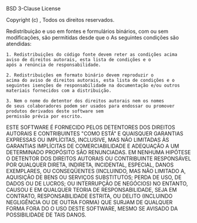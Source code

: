 BSD 3-Clause License

Copyright (c) <ano>, <nome do autor> Todos os direitos reservados.

Redistribuição e uso em fontes e formulários binários, com ou 
    sem modificações, são permitidas desde que o 
    As seguintes condições são atendidas:

    1. Redistribuições do código fonte devem reter as condições acima
    aviso de direitos autorais, esta lista de condições e o 
    após a renúncia de responsabilidade.

    2. Redistribuições em formato binário devem reproduzir o 
    acima do aviso de direitos autorais, esta lista de condições e o
    seguintes isenções de responsabilidade na documentação e/ou outros 
    materiais fornecidos com a distribuição.

    3. Nem o nome do detentor dos direitos autorais nem os nomes
    de seus colaboradores podem ser usados para endossar ou promover 
    produtos derivados deste software sem 
    permissão prévia por escrito.

ESTE SOFTWARE É FORNECIDO PELOS DETENTORES DOS DIREITOS AUTORAIS E CONTRIBUINTES
    "COMO ESTÁ" E QUAISQUER GARANTIAS EXPRESSAS OU IMPLÍCITAS, INCLUSIVE,
    MAS NÃO LIMITADAS ÀS GARANTIAS IMPLÍCITAS DE COMERCIABILIDADE
    E ADEQUAÇÃO A UM DETERMINADO PROPÓSITO SÃO RENUNCIADAS.
    EM NENHUMA HIPÓTESE O DETENTOR DOS DIREITOS AUTORAIS OU CONTRIBUINTE
    RESPONSÁVEL POR QUALQUER DIRETA, INDIRETA, INCIDENTAL, ESPECIAL, 
    DANOS EXEMPLARES, OU CONSEQÜENTES (INCLUINDO,
    MAS NÃO LIMITADO A, AQUISIÇÃO DE BENS OU SERVIÇOS SUBSTITUTOS;
    PERDA DE USO, DE DADOS OU DE LUCROS; OU INTERRUPÇÃO DE NEGÓCIOS) 
    NO ENTANTO, CAUSOU E EM QUALQUER TEORIA DE RESPONSABILIDADE,
    SEJA EM CONTRATO, RESPONSABILIDADE ESTRITA, OU DELITO 
    (INCLUINDO NEGLIGÊNCIA OU DE OUTRA FORMA) QUE SURJAM DE QUALQUER FORMA FORA DO 
    O USO DESTE SOFTWARE, MESMO SE AVISADO DA POSSIBILIDADE DE TAIS DANOS.
